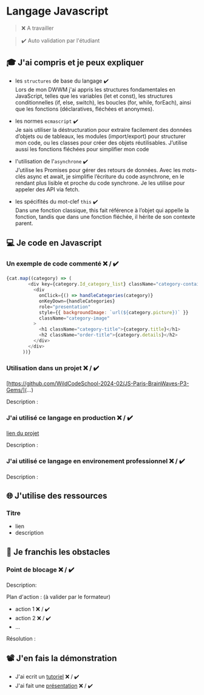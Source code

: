 # Langage Javascript

> ❌ A travailler

> ✔️ Auto validation par l'étudiant

## 🎓 J'ai compris et je peux expliquer

- les `structures` de base du langage ✔️  
    Lors de mon DWWM j'ai appris les structures fondamentales en JavaScript, telles que les variables (let et const), les structures conditionnelles (if, else,         switch), les boucles (for, while, forEach), ainsi que les fonctions (déclaratives, fléchées et anonymes).
  
- les normes `ecmascript` ✔️  
      Je sais utiliser la déstructuration pour extraire facilement des données d’objets ou de tableaux, les modules (import/export) pour structurer mon code, ou          les classes pour créer des objets réutilisables. J’utilise aussi les fonctions fléchées pour simplifier mon code
  
- l'utilisation de l'`asynchrone` ✔️  
      J’utilise les Promises pour gérer des retours de données. Avec les mots-clés async et await, je simplifie l’écriture du code asynchrone, en le rendant plus         lisible et proche du code synchrone. Je les utilise pour appeler des API via fetch.

- les spécifités du mot-clef `this` ✔️  
      Dans une fonction classique, this fait référence à l’objet qui appelle la fonction, tandis que dans une fonction fléchée, il hérite de son contexte parent.

## 💻 Je code en Javascript

### Un exemple de code commenté ❌ / ✔️

```javascript
{cat.map((category) => (
        <div key={category.Id_category_list} className="category-container">
          <div
            onClick={() => handleCategories(category)}
            onKeyDown={handleCategories}
            role="presentation"
            style={{ backgroundImage: `url(${category.picture})` }}
            className="category-image"
          >
            <h1 className="category-title">{category.title}</h1>
            <h2 className="order-title">{category.details}</h2>
          </div>
        </div>
      ))}
```

### Utilisation dans un projet ❌ / ✔️

[https://github.com/WildCodeSchool-2024-02/JS-Paris-BrainWaves-P3-Gems/](...)

Description :

### J'ai utilisé ce langage en production ❌ / ✔️

[lien du projet](...)

Description :

### J'ai utilisé ce langage en environement professionnel ❌ / ✔️

Description :

## 🌐 J'utilise des ressources

### Titre

- lien
- description

## 🚧 Je franchis les obstacles

### Point de blocage ❌ / ✔️

Description:

Plan d'action : (à valider par le formateur)

- action 1 ❌ / ✔️
- action 2 ❌ / ✔️
- ...

Résolution :

## 📽️ J'en fais la démonstration

- J'ai ecrit un [tutoriel](...) ❌ / ✔️
- J'ai fait une [présentation](...) ❌ / ✔️

